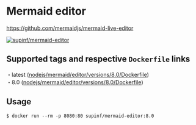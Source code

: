 # Mermaid editor

https://github.com/mermaidjs/mermaid-live-editor

[![supinf/mermaid-editor](http://dockeri.co/image/supinf/mermaid-editor)](https://hub.docker.com/r/supinf/mermaid-editor)

## Supported tags and respective `Dockerfile` links

・latest ([nodejs/mermaid/editor/versions/8.0/Dockerfile](https://github.com/supinf/dockerized-tools/blob/master/nodejs/mermaid/editor/versions/8.0/Dockerfile))  
・8.0 ([nodejs/mermaid/editor/versions/8.0/Dockerfile](https://github.com/supinf/dockerized-tools/blob/master/nodejs/mermaid/editor/versions/8.0/Dockerfile))  

## Usage

```
$ docker run --rm -p 8080:80 supinf/mermaid-editor:8.0
```

